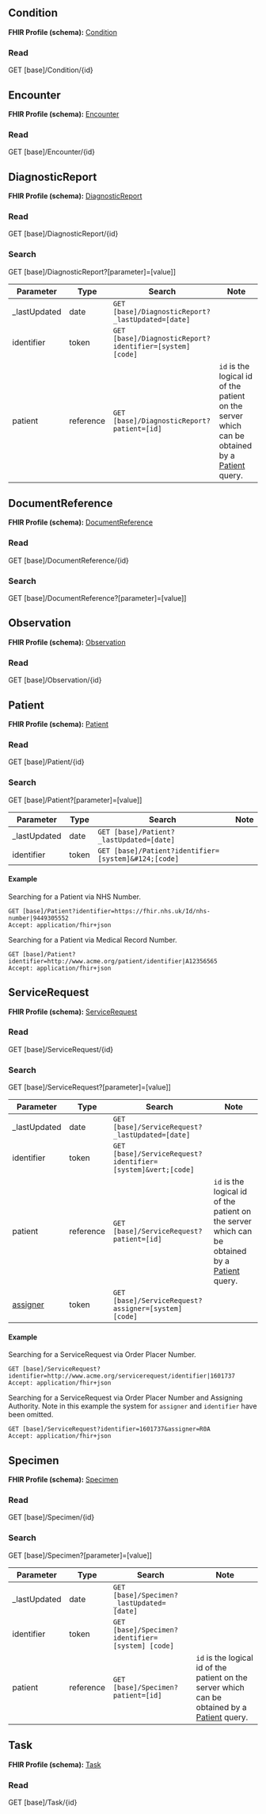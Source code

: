 
## Condition

<div class="alert alert-info" role="alert">
<b>FHIR Profile (schema):</b> <a href="StructureDefinition-Condition.html" _target="_blank">Condition</a> 
</div>

### Read

<div class="alert alert-success" role="alert">
GET [base]/Condition/{id}
</div>

## Encounter

<div class="alert alert-info" role="alert">
<b>FHIR Profile (schema):</b> <a href="StructureDefinition-Encounter.html" _target="_blank">Encounter</a> 
</div>

### Read

<div class="alert alert-success" role="alert">
GET [base]/Encounter/{id}
</div>


## DiagnosticReport

<div class="alert alert-info" role="alert">
<b>FHIR Profile (schema):</b> <a href="StructureDefinition-DiagnosticReport.html" _target="_blank">DiagnosticReport</a> 
</div>

### Read

<div class="alert alert-success" role="alert">
GET [base]/DiagnosticReport/{id}
</div>

### Search

<div class="alert alert-success" role="alert">
GET [base]/DiagnosticReport?[parameter]=[value]]
</div>

| Parameter    | Type      | Search                                                       | Note                                                                                                      |
|--------------|-----------|--------------------------------------------------------------|-----------------------------------------------------------------------------------------------------------|
| _lastUpdated | date      | ```GET [base]/DiagnosticReport?_lastUpdated=[date]```        |                                                                                                           |
| identifier   | token     | ```GET [base]/DiagnosticReport?identifier=[system] [code]``` |                                                                                                           |
| patient      | reference | ```GET [base]/DiagnosticReport?patient=[id]```               | `id` is the logical id of the patient on the server which can be obtained by a [Patient](#patient) query. |

## DocumentReference

<div class="alert alert-info" role="alert">
<b>FHIR Profile (schema):</b> <a href="StructureDefinition-DocumentReference.html" _target="_blank">DocumentReference</a> 
</div>


### Read

<div class="alert alert-success" role="alert">
GET [base]/DocumentReference/{id}
</div>

### Search

<div class="alert alert-success" role="alert">
GET [base]/DocumentReference?[parameter]=[value]]
</div>

## Observation

<div class="alert alert-info" role="alert">
<b>FHIR Profile (schema):</b> <a href="StructureDefinition-Observation.html" _target="_blank">Observation</a> 
</div>

### Read

<div class="alert alert-success" role="alert">
GET [base]/Observation/{id}
</div>

## Patient

<div class="alert alert-info" role="alert">
<b>FHIR Profile (schema):</b> <a href="StructureDefinition-Patient.html" _target="_blank">Patient</a> 
</div>

### Read

<div class="alert alert-success" role="alert">
GET [base]/Patient/{id}
</div>

### Search

<div class="alert alert-success" role="alert">
GET [base]/Patient?[parameter]=[value]]
</div>

| Parameter    | Type      | Search                                             | Note                                                                                                      |
|--------------|-----------|----------------------------------------------------|-----------------------------------------------------------------------------------------------------------|
| _lastUpdated | date      | ```GET [base]/Patient?_lastUpdated=[date]```       |                                                                                                           |
| identifier   | token     | ```GET [base]/Patient?identifier=[system]&#124;[code]``` |                                                                                                           |

#### Example

Searching for a Patient via NHS Number.

```
GET [base]/Patient?identifier=https://fhir.nhs.uk/Id/nhs-number|9449305552
Accept: application/fhir+json
```

Searching for a Patient via Medical Record Number.

```
GET [base]/Patient?identifier=http://www.acme.org/patient/identifier|A12356565
Accept: application/fhir+json
```

## ServiceRequest

<div class="alert alert-info" role="alert">
<b>FHIR Profile (schema):</b> <a href="StructureDefinition-ServiceRequest.html" _target="_blank">ServiceRequest</a> 
</div>

### Read

<div class="alert alert-success" role="alert">
GET [base]/ServiceRequest/{id}
</div>

### Search 

<div class="alert alert-success" role="alert">
GET [base]/ServiceRequest?[parameter]=[value]]
</div>

| Parameter    | Type      | Search                                                    | Note                                                                                                      |
|--------------|-----------|-----------------------------------------------------------|-----------------------------------------------------------------------------------------------------------|
| _lastUpdated | date      | ```GET [base]/ServiceRequest?_lastUpdated=[date]```       |                                                                                                           |
| identifier   | token     | ```GET [base]/ServiceRequest?identifier=[system]&vert;[code]``` |                                                                                                           |
| patient      | reference | ```GET [base]/ServiceRequest?patient=[id]```              | `id` is the logical id of the patient on the server which can be obtained by a [Patient](#patient) query. |
| [assigner](SearchParameter-assigner.html) | token | ```GET [base]/ServiceRequest?assigner=[system] [code]``` | |

#### Example

Searching for a ServiceRequest via Order Placer Number.

```
GET [base]/ServiceRequest?identifier=http://www.acme.org/servicerequest/identifier|1601737
Accept: application/fhir+json
```

Searching for a ServiceRequest via Order Placer Number and Assigning Authority. Note in this example the system for `assigner` and `identifier` have been omitted.

```
GET [base]/ServiceRequest?identifier=1601737&assigner=R0A
Accept: application/fhir+json
```


## Specimen

<div class="alert alert-info" role="alert">
<b>FHIR Profile (schema):</b> <a href="StructureDefinition-Specimen.html" _target="_blank">Specimen</a> 
</div>

### Read

<div class="alert alert-success" role="alert">
GET [base]/Specimen/{id}
</div>

### Search

<div class="alert alert-success" role="alert">
GET [base]/Specimen?[parameter]=[value]]
</div>

| Parameter    | Type      | Search                                                     | Note                                                                                                      |
|--------------|-----------|------------------------------------------------------------|-----------------------------------------------------------------------------------------------------------|
| _lastUpdated | date      | ```GET [base]/Specimen?_lastUpdated=[date]```        |                                                                                                           |
| identifier   | token     | ```GET [base]/Specimen?identifier=[system] [code]``` |                                                                                                           |
| patient      | reference | ```GET [base]/Specimen?patient=[id]```               | `id` is the logical id of the patient on the server which can be obtained by a [Patient](#patient) query. |


## Task

<div class="alert alert-info" role="alert">
<b>FHIR Profile (schema):</b> <a href="StructureDefinition-Task.html" _target="_blank">Task</a> 
</div>

### Read

<div class="alert alert-success" role="alert">
GET [base]/Task/{id}
</div>
